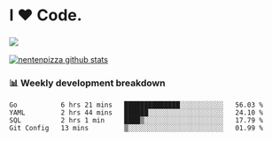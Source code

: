# I ❤️ Code.

### ![](http://img.shields.io/badge/Go-language-blue?style=for-the-badge&logo=appveyor)
[![nentenpizza github stats](https://github-readme-stats.vercel.app/api?username=nentenpizza&count_private=true)](https://github.com/anuraghazra/github-readme-stats)

### 📊 Weekly development breakdown

<!--START_SECTION:waka-->
```text
Go           6 hrs 21 mins   ██████████████░░░░░░░░░░░   56.03 % 
YAML         2 hrs 44 mins   ██████░░░░░░░░░░░░░░░░░░░   24.10 % 
SQL          2 hrs 1 min     ████▒░░░░░░░░░░░░░░░░░░░░   17.79 % 
Git Config   13 mins         ▒░░░░░░░░░░░░░░░░░░░░░░░░   01.99 % 
```
<!--END_SECTION:waka-->

